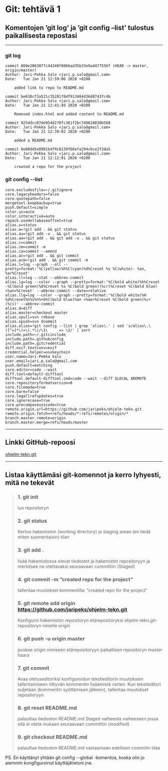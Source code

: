 # Git: tehtävä 1
## Komentojen ’git log’ ja ’git config –list’ tulostus paikallisesta repostasi
---
### git log
```
commit 869e2063077c44249f8066ad35b33e9a4477556f (HEAD -> master, origin/master)
Author: Jari-Pekka Salo <jari.p.salo@gmail.com>
Date:   Tue Jan 21 12:59:06 2020 +0200

    added link to repo to README.md

commit be630cf3a521c35281f8df913404d36d8743fc4b
Author: Jari-Pekka Salo <jari.p.salo@gmail.com>
Date:   Tue Jan 21 12:41:49 2020 +0200

    Removed index.html and added content to README.md

commit 925ddcc07de954d270fc361f2bc749628030b568
Author: Jari-Pekka Salo <jari.p.salo@gmail.com>
Date:   Tue Jan 21 12:39:02 2020 +0200

    added a README.md

commit 0e60dd5e8901b4f9c8139f66efa294c6ce2f2da5
Author: Jari-Pekka Salo <jari.p.salo@gmail.com>
Date:   Tue Jan 21 12:12:01 2020 +0200

    created a repo for the project
```
### git config --list
```
core.excludesfile=~/.gitignore
core.legacyheaders=false
core.quotepath=false
mergetool.keepbackup=true
push.default=simple
color.ui=auto
color.interactive=auto
repack.usedeltabaseoffset=true
alias.s=status
alias.a=!git add . && git status
alias.au=!git add -u . && git status
alias.aa=!git add . && git add -u . && git status
alias.c=commit
alias.cm=commit -m
alias.ca=commit --amend
alias.ac=!git add . && git commit
alias.acm=!git add . && git commit -m
alias.l=log --graph --all --pretty=format:'%C(yellow)%h%C(cyan)%d%Creset %s %C(white)- %an, %ar%Creset'
alias.ll=log --stat --abbrev-commit
alias.lg=log --color --graph --pretty=format:'%C(bold white)%h%Creset -%C(bold green)%d%Creset %s %C(bold green)(%cr)%Creset %C(bold blue)<%an>%Creset' --abbrev-commit --date=relative
alias.llg=log --color --graph --pretty=format:'%C(bold white)%H %d%Creset%n%s%n%+b%C(bold blue)%an <%ae>%Creset %C(bold green)%cr (%ci)' --abbrev-commit
alias.d=diff
alias.master=checkout master
alias.spull=svn rebase
alias.spush=svn dcommit
alias.alias=!git config --list | grep 'alias\.' | sed 's/alias\.\([^=]*\)=\(.*\)/\1\	 => \2/' | sort
include.path=~/.gitcinclude
include.path=.githubconfig
include.path=.gitcredential
diff.exif.textconv=exif
credential.helper=osxkeychain
user.name=Jari-Pekka Salo
user.email=jari.p.salo@gmail.com
push.default=matching
core.editor=code --wait
diff.tool=default-difftool
difftool.default-difftool.cmd=code --wait --diff $LOCAL $REMOTE
core.repositoryformatversion=0
core.filemode=true
core.bare=false
core.logallrefupdates=true
core.ignorecase=true
core.precomposeunicode=true
remote.origin.url=https://github.com/jaripeks/ohjelm-tekn.git
remote.origin.fetch=+refs/heads/*:refs/remotes/origin/*
branch.master.remote=origin
branch.master.merge=refs/heads/master
```
---
## Linkki GitHub-repoosi
[ohjelm-tekn.git](https://github.com/jaripeks/ohjelm-tekn)

---
## Listaa käyttämäsi git-komennot ja kerro lyhyesti, mitä ne tekevät
>### 1.	git init
>luo repositoryn
>### 2.	git status
>Kertoo hakemiston (working directory) ja staging arean (en tiedä miten suomentaisin) tilan
>### 3.	git add .
>lisää hakemistossa olevat tiedostot ja hakemistot repositoryyn ja merkitsee ne otettavaksi seuraavaan committiin (Staged)
>### 4.	git commit -m ”created repo for the project”
>tallentaa muutokset kommentilla: ”created repo for the project”
>### 5.	git remote add origin https://github.com/jaripeks/ohjelm-tekn.git
>Konfiguroi hakemiston repositoryn etärepositoryksi ohjelm-tekn.git-repositoryn nimelle origin
>### 6.	git push -u origin master
>puskee origin nimiseen etärepositoryyn paikallisen repositoryn master haara
>### 7. git commit
>Avaa oletuseditoriksi konfiguroidun tekstieditorin muutoksien tallentamiseen liittyvän kommentin lisäämistä varten. Kun tekstieditori suljetaan (kommentin syöttämisen jälkeen), tallentaa muutokset repositoryyn
>### 8. git reset README.md
>palauttaa tiedoston README.md Staged vaiheesta vaiheeseen jossa sitä ei oteta mukaan seuraavaan committiin (modified)
>### 9. git checkout README.md
>palauttaa tiedoston README.md vastaamaan edellisen commitin tilaa

PS. En käyttänyt yhtään git config --global -komentoa, koska olin jo aiemmin kongfiguroinut käyttäjätietoni jne.